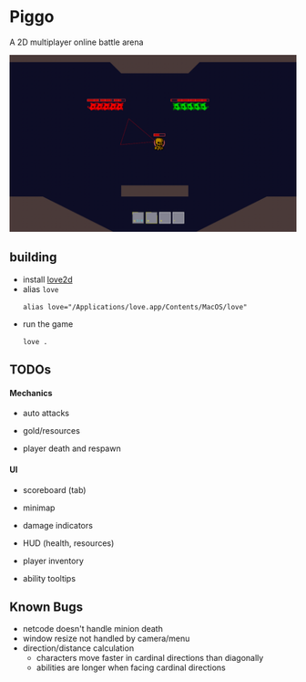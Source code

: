 # Piggo

A 2D multiplayer online battle arena

![](./screenshots/8.png)

## building
* install [love2d](https://love2d.org/#download)
* alias `love`
  ```
  alias love="/Applications/love.app/Contents/MacOS/love"
  ```
* run the game
  ```
  love .
  ```

## TODOs

#### Mechanics

* auto attacks

* gold/resources

* player death and respawn

#### UI

* scoreboard (tab)

* minimap

* damage indicators

* HUD (health, resources)

* player inventory

* ability tooltips

## Known Bugs

* netcode doesn't handle minion death
* window resize not handled by camera/menu
* direction/distance calculation
  * characters move faster in cardinal directions than diagonally
  * abilities are longer when facing cardinal directions
